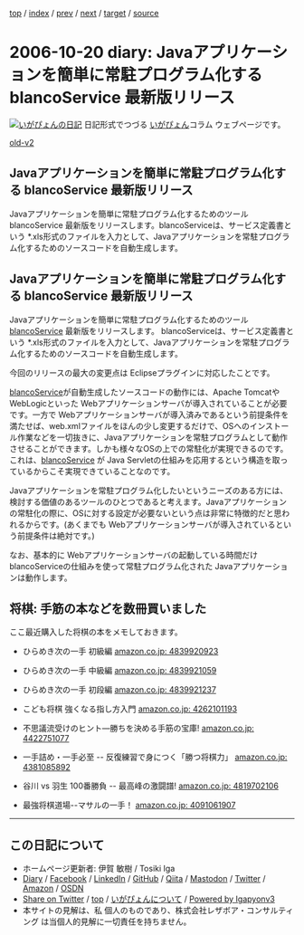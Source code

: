 [top](../index.html) 
 / [index](index.html) 
 / [prev](ig061017.html) 
 / [next](ig061025.html) 
 / [target](https://www.igapyon.jp/igapyon/diary/2006/ig061020.html) 
 / [source](https://github.com/igapyon/diary/blob/master/2006/ig061020.src.md) 

2006-10-20 diary: Javaアプリケーションを簡単に常駐プログラム化する blancoService 最新版リリース
=====================================================================================================
[![いがぴょんの日記](https://www.igapyon.jp/igapyon/diary/images/iga200306s.jpg "いがぴょん")](https://www.igapyon.jp/igapyon/diary/memo/memoigapyon.html) 日記形式でつづる [いがぴょん](https://www.igapyon.jp/igapyon/diary/memo/memoigapyon.html)コラム ウェブページです。

[old-v2](ig061020-orig.html)

## Javaアプリケーションを簡単に常駐プログラム化する blancoService 最新版リリース

Javaアプリケーションを簡単に常駐プログラム化するためのツール blancoService 最新版をリリースします。blancoServiceは、サービス定義書という *.xls形式のファイルを入力として、Javaアプリケーションを常駐プログラム化するためのソースコードを自動生成します。


## Javaアプリケーションを簡単に常駐プログラム化する blancoService 最新版リリース

Javaアプリケーションを簡単に常駐プログラム化するためのツール [blancoService](https://www.igapyon.jp/blanco/blancoservice.html) 最新版をリリースします。
blancoServiceは、サービス定義書という *.xls形式のファイルを入力として、Javaアプリケーションを常駐プログラム化するためのソースコードを自動生成します。

今回のリリースの最大の変更点は Eclipseプラグインに対応したことです。

[blancoService](https://www.igapyon.jp/blanco/blancoservice.html)が自動生成したソースコードの動作には、Apache Tomcatや WebLogicといった Webアプリケーションサーバが導入されていることが必要です。一方で Webアプリケーションサーバが導入済みであるという前提条件を満たせば、web.xmlファイルをほんの少し変更するだけで、OSへのインストール作業などを一切抜きに、Javaアプリケーションを常駐プログラムとして動作させることができます。しかも様々なOSの上での常駐化が実現できるのです。これは、[blancoService](https://www.igapyon.jp/blanco/blancoservice.html) が Java Servletの仕組みを応用するという構造を取っているからこそ実現できていることなのです。

Javaアプリケーションを常駐プログラム化したいというニーズのある方には、検討する価値のあるツールのひとつであると考えます。Javaアプリケーションの常駐化の際に、OSに対する設定が必要ないという点は非常に特徴的だと思われるからです。(あくまでも Webアプリケーションサーバが導入されているという前提条件は絶対です。)

なお、基本的に Webアプリケーションサーバの起動している時間だけ blancoServiceの仕組みを使って常駐プログラム化された Javaアプリケーションは動作します。

## 将棋: 手筋の本などを数冊買いました

ここ最近購入した将棋の本をメモしておきます。

* ひらめき次の一手 初級編
  [amazon.co.jp: 4839920923](http://www.amazon.co.jp/exec/obidos/ASIN/4839920923/igapyondiary-22)
  
* ひらめき次の一手 中級編
  [amazon.co.jp: 4839921059](http://www.amazon.co.jp/exec/obidos/ASIN/4839921059/igapyondiary-22)
  
* ひらめき次の一手 初段編
  [amazon.co.jp: 4839921237](http://www.amazon.co.jp/exec/obidos/ASIN/4839921237/igapyondiary-22)

* こども将棋 強くなる指し方入門
  [amazon.co.jp: 4262101193](http://www.amazon.co.jp/exec/obidos/ASIN/4262101193/igapyondiary-22)
  
* 不思議流受けのヒント―勝ちを決める手筋の宝庫!
  [amazon.co.jp: 4422751077](http://www.amazon.co.jp/exec/obidos/ASIN/4422751077/igapyondiary-22)
  
* 一手詰め・一手必至 -- 反復練習で身につく「勝つ将棋力」
  [amazon.co.jp: 4381085892](http://www.amazon.co.jp/exec/obidos/ASIN/4381085892/igapyondiary-22)
  
* 谷川 vs 羽生 100番勝負 -- 最高峰の激闘譜!
  [amazon.co.jp: 4819702106](http://www.amazon.co.jp/exec/obidos/ASIN/4819702106/igapyondiary-22)
  
* 最強将棋道場--マサルの一手！
  [amazon.co.jp: 4091061907](http://www.amazon.co.jp/exec/obidos/ASIN/4091061907/igapyondiary-22)


----------------------------------------------------------------------------------------------------

## この日記について

* ホームページ更新者: 伊賀 敏樹 / Tosiki Iga
* [Diary](https://www.igapyon.jp/igapyon/diary/) / [Facebook](https://www.facebook.com/igapyon) / [LinkedIn](https://www.linkedin.com/in/toshikiiga) / [GitHub](https://github.com/igapyon) / [Qiita](https://qiita.com/igapyon) / [Mastodon](https://social.vivaldi.net/@igapyon) / [Twitter](https://twitter.com/ToshikiIga) / [Amazon](https://www.amazon.co.jp/%E4%BC%8A%E8%B3%80-%E6%95%8F%E6%A8%B9/e/B004LTQWCQ) / [OSDN](https://ja.osdn.net/users/iga/)
* [Share on Twitter](https://twitter.com/intent/tweet?hashtags=igapyon%2Cdiary%2C%E3%81%84%E3%81%8C%E3%81%B4%E3%82%87%E3%82%93&text=Java%E3%82%A2%E3%83%97%E3%83%AA%E3%82%B1%E3%83%BC%E3%82%B7%E3%83%A7%E3%83%B3%E3%82%92%E7%B0%A1%E5%8D%98%E3%81%AB%E5%B8%B8%E9%A7%90%E3%83%97%E3%83%AD%E3%82%B0%E3%83%A9%E3%83%A0%E5%8C%96%E3%81%99%E3%82%8B+blancoService+%E6%9C%80%E6%96%B0%E7%89%88%E3%83%AA%E3%83%AA%E3%83%BC%E3%82%B9&url=https%3A%2F%2Fwww.igapyon.jp%2Figapyon%2Fdiary%2F2006%2Fig061020.html) / [top](../index.html) / [いがぴょんについて](https://www.igapyon.jp/igapyon/diary/memo/memoigapyon.html) / [Powered by Igapyonv3](https://github.com/igapyon/igapyonv3)
* 本サイトの見解は、私 個人のものであり、株式会社レザボア・コンサルティング は当個人的見解に一切責任を持ちません。 
